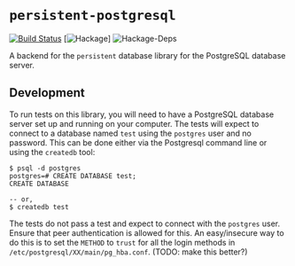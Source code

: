 # `persistent-postgresql`

[![Build Status](https://travis-ci.org/yesodweb/persistent-postgresql.svg?branch=master)](https://travis-ci.org/yesodweb/persistent-postgresql) [![Hackage](https://img.shields.io/hackage/v/persistent-postgresql.svg)] ![Hackage-Deps](https://img.shields.io/hackage-deps/v/persistent-postgresql.svg)

A backend for the `persistent` database library for the PostgreSQL database server.

## Development

To run tests on this library, you will need to have a PostgreSQL database server set up and running on your computer.
The tests will expect to connect to a database named `test` using the `postgres` user and no password.
This can be done either via the Postgresql command line or using the `createdb` tool:

```
$ psql -d postgres
postgres=# CREATE DATABASE test;
CREATE DATABASE

-- or,
$ createdb test
```

The tests do not pass a test and expect to connect with the `postgres` user.
Ensure that peer authentication is allowed for this.
An easy/insecure way to do this is to set the `METHOD` to `trust` for all the login methods in `/etc/postgresql/XX/main/pg_hba.conf`.
(TODO: make this better?)

